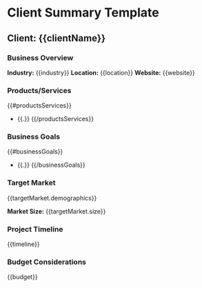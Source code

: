# Client Summary Template

## Client: {{clientName}}

### Business Overview
**Industry:** {{industry}}
**Location:** {{location}}
**Website:** {{website}}

### Products/Services
{{#productsServices}}
- {{.}}
{{/productsServices}}

### Business Goals
{{#businessGoals}}
- {{.}}
{{/businessGoals}}

### Target Market
{{targetMarket.demographics}}

**Market Size:** {{targetMarket.size}}

### Project Timeline
{{timeline}}

### Budget Considerations
{{budget}}